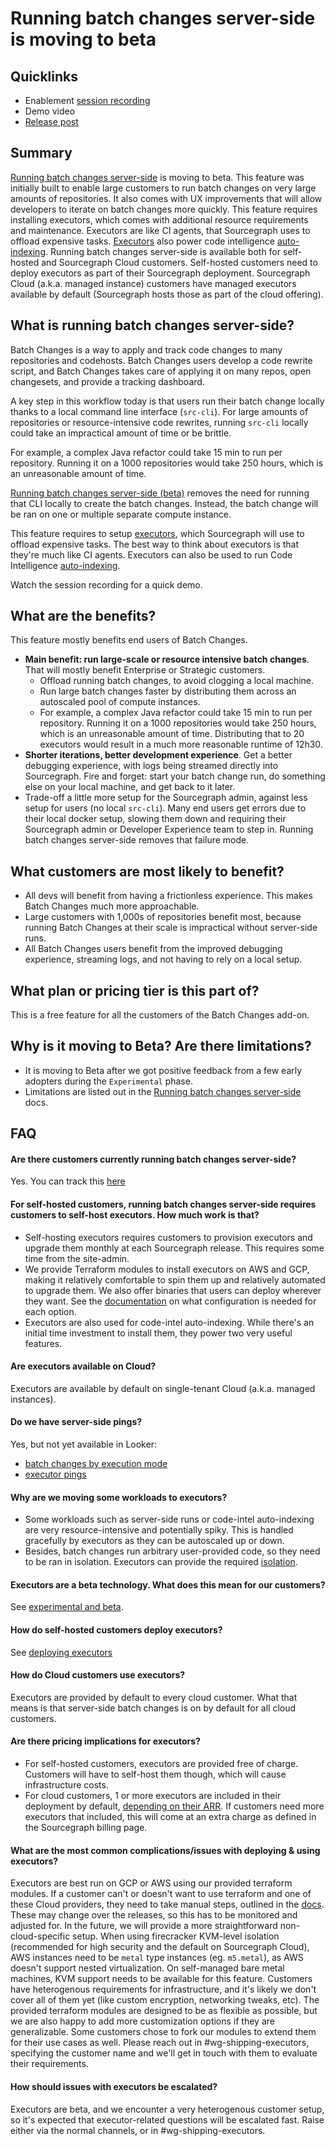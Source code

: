 # Running batch changes server-side is moving to beta

## Quicklinks

- Enablement [session recording](https://sourcegraph.zoom.us/rec/share/09fYEk1hCuhIbVDV2JC2RekqS8uR44y1BrN29lOOp89rlpjQoRlvWI4xgV-SNQys.ZBk8NYM-ZsU6rKDs)
- Demo video
- [Release post](https://github.com/sourcegraph/about/pull/5471)

## Summary

[Running batch changes server-side](https://docs.sourcegraph.com/batch_changes/explanations/server_side#limitations) is moving to beta. This feature was initially built to enable large customers to run batch changes on very large amounts of repositories. It also comes with UX improvements that will allow developers to iterate on batch changes more quickly. This feature requires installing executors, which comes with additional resource requirements and maintenance. Executors are like CI agents, that Sourcegraph uses to offload expensive tasks. [Executors](https://docs.sourcegraph.com/admin/executors) also power code intelligence [auto-indexing](https://docs.sourcegraph.com/code_intelligence/explanations/auto_indexing). Running batch changes server-side is available both for self-hosted and Sourcegraph Cloud customers. Self-hosted customers need to deploy executors as part of their Sourcegraph deployment. Sourcegraph Cloud (a.k.a. managed instance) customers have managed executors available by default (Sourcegraph hosts those as part of the cloud offering).

## What is running batch changes server-side?

Batch Changes is a way to apply and track code changes to many repositories and codehosts. Batch Changes users develop a code rewrite script, and Batch Changes takes care of applying it on many repos, open changesets, and provide a tracking dashboard.

A key step in this workflow today is that users run their batch change locally thanks to a local command line interface (`src-cli`). For large amounts of repositories or resource-intensive code rewrites, running `src-cli` locally could take an impractical amount of time or be brittle.

<object data="local-run.svg"></object>

For example, a complex Java refactor could take 15 min to run per repository. Running it on a 1000 repositories would take 250 hours, which is an unreasonable amount of time.

[Running batch changes server-side (beta)](https://docs.sourcegraph.com/batch_changes/explanations/server_side) removes the need for running that CLI locally to create the batch changes. Instead, the batch change will be ran on one or multiple separate compute instance.

<object data="server-side-run.svg"></object>

This feature requires to setup [executors](https://docs.sourcegraph.com/admin/executors), which Sourcegraph will use to offload expensive tasks. The best way to think about executors is that they're much like CI agents. Executors can also be used to run Code Intelligence [auto-indexing](https://docs.sourcegraph.com/code_intelligence/how-to/enable_auto_indexing).

Watch the session recording for a quick demo.

## What are the benefits?

This feature mostly benefits end users of Batch Changes.

- **Main benefit: run large-scale or resource intensive batch changes**. That will mostly benefit Enterprise or Strategic customers.
  - Offload running batch changes, to avoid clogging a local machine.
  - Run large batch changes faster by distributing them across an autoscaled pool of compute instances.
  - For example, a complex Java refactor could take 15 min to run per repository. Running it on a 1000 repositories would take 250 hours, which is an unreasonable amount of time. Distributing that to 20 executors would result in a much more reasonable runtime of 12h30.
- **Shorter iterations, better development experience**. Get a better debugging experience, with logs being streamed directly into Sourcegraph. Fire and forget: start your batch change run, do something else on your local machine, and get back to it later.
- Trade-off a little more setup for the Sourcegraph admin, against less setup for users (no local `src-cli`). Many end users get errors due to their local docker setup, slowing them down and requiring their Sourcegraph admin or Developer Experience team to step in. Running batch changes server-side removes that failure mode.

## What customers are most likely to benefit?

- All devs will benefit from having a frictionless experience. This makes Batch Changes much more approachable.
- Large customers with 1,000s of repositories benefit most, because running Batch Changes at their scale is impractical without server-side runs.
- All Batch Changes users benefit from the improved debugging experience, streaming logs, and not having to rely on a local setup.

## What plan or pricing tier is this part of?

This is a free feature for all the customers of the Batch Changes add-on.

## Why is it moving to Beta? Are there limitations?

- It is moving to Beta after we got positive feedback from a few early adopters during the `Experimental` phase.
- Limitations are listed out in the [Running batch changes server-side](https://docs.sourcegraph.com/batch_changes/explanations/server_side#limitations) docs.

## FAQ

#### Are there customers currently running batch changes server-side?

Yes. You can track this [here](https://sourcegraph.looker.com/explore/sourcegraph_events/batch_changes_executor_usage_monthly?qid=vUhZNlWNxikTdjN7ggke29&toggle=fil)

#### For self-hosted customers, running batch changes server-side requires customers to self-host executors. How much work is that?

- Self-hosting executors requires customers to provision executors and upgrade them monthly at each Sourcegraph release. This requires some time from the site-admin.
- We provide Terraform modules to install executors on AWS and GCP, making it relatively comfortable to spin them up and relatively automated to upgrade them. We also offer binaries that users can deploy wherever they want. See the [documentation](https://docs.sourcegraph.com/admin/deploy_executors) on what configuration is needed for each option.
- Executors are also used for code-intel auto-indexing. While there's an initial time investment to install them, they power two very useful features.

#### Are executors available on Cloud?

Executors are available by default on single-tenant Cloud (a.k.a. managed instances).

#### Do we have server-side pings?

Yes, but not yet available in Looker:

- [batch changes by execution mode](https://sourcegraph.looker.com/explore/sourcegraph_events/batch_changes_by_source?qid=gW1120gr9b6D7gF7d6bsro&toggle=fil)
- [executor pings](https://sourcegraph.looker.com/explore/sourcegraph_events/batch_changes_executor_usage_monthly?qid=vUhZNlWNxikTdjN7ggke29&toggle=fil)

#### Why are we moving some workloads to executors?

- Some workloads such as server-side runs or code-intel auto-indexing are very resource-intensive and potentially spiky. This is handled gracefully by executors as they can be autoscaled up or down.
- Besides, batch changes run arbitrary user-provided code, so they need to be ran in isolation. Executors can provide the required [isolation](https://docs.sourcegraph.com/admin/executors#how-it-works).

#### Executors are a beta technology. What does this mean for our customers?

See [experimental and beta](https://docs.sourcegraph.com/admin/beta_and_experimental_features).

#### How do self-hosted customers deploy executors?

See [deploying executors](https://docs.sourcegraph.com/admin/deploy_executors)

#### How do Cloud customers use executors?

Executors are provided by default to every cloud customer. What that means is that server-side batch changes is on by default for all cloud customers.

#### Are there pricing implications for executors?

- For self-hosted customers, executors are provided free of charge. Customers will have to self-host them though, which will cause infrastructure costs.
- For cloud customers, 1 or more executors are included in their deployment by default, [depending on their ARR](https://github.com/sourcegraph/customer/issues/new?assignees=&labels=team%2Fcloud%2C+mi%2Cmi%2Fnew-instance-request&template=new_managed_instance.md&title=New+Managed+Instance+request%3A+%5BCUSTOMER+NAME%5D). If customers need more executors that included, this will come at an extra charge as defined in the Sourcegraph billing page.

#### What are the most common complications/issues with deploying & using executors?

Executors are best run on GCP or AWS using our provided terraform modules. If a customer can't or doesn't want to use terraform and one of these Cloud providers, they need to take manual steps, outlined in the [docs](https://docs.sourcegraph.com/admin/deploy_executors#binaries). These may change over the releases, so this has to be monitored and adjusted for. In the future, we will provide a more straightforward non-cloud-specific setup.
When using firecracker KVM-level isolation (recommended for high security and the default on Sourcegraph Cloud), AWS instances need to be `metal` type instances (eg. `m5.metal`), as AWS doesn't support nested virtualization. On self-managed bare metal machines, KVM support needs to be available for this feature.
Customers have heterogenous requirements for infrastructure, and it's likely we don't cover all of them yet (like custom encryption, networking tweaks, etc). The provided terraform modules are designed to be as flexible as possible, but we are also happy to add more customization options if they are generalizable. Some customers chose to fork our modules to extend them for their use cases as well. Please reach out in #wg-shipping-executors, specifying the customer name and we'll get in touch with them to evaluate their requirements.

#### How should issues with executors be escalated?

Executors are beta, and we encounter a very heterogenous customer setup, so it's expected that executor-related questions will be escalated fast. Raise either via the normal channels, or in #wg-shipping-executors.
